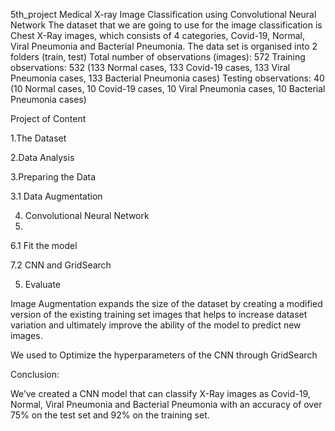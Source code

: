  5th_project Medical X-ray Image Classification using Convolutional Neural Network
 The dataset that we are going to use for the image classification is Chest X-Ray images, which consists of 4 categories,  Covid-19, Normal, Viral Pneumonia and Bacterial Pneumonia.
 The data set is organised into 2 folders (train, test) 
 Total number of observations (images): 572
 Training observations: 532 (133 Normal cases, 133 Covid-19 cases, 133 Viral Pneumonia cases, 133 Bacterial Pneumonia cases)
 Testing observations: 40 (10 Normal cases, 10 Covid-19 cases, 10 Viral Pneumonia cases, 10 Bacterial Pneumonia cases)
 
 Project of Content
 
 1.The Dataset
 
 2.Data Analysis
 
 3.Preparing the Data
 
 3.1 Data Augmentation

 4. Convolutional Neural Network
 5. 
 6.1 Fit the model
 
 7.2 CNN and GridSearch

 5. Evaluate

 Image Augmentation expands the size of the dataset by creating a modified version of the existing training set images that helps to increase dataset variation and ultimately improve the ability of the model to predict new images.
 
 We used to Optimize the hyperparameters of the CNN through GridSearch
 
  Conclusion: 
  
 We’ve created a CNN model that can classify X-Ray images as Covid-19, Normal, Viral Pneumonia and Bacterial Pneumonia  with an accuracy of over 75% on the test set and 92% on the training set.
